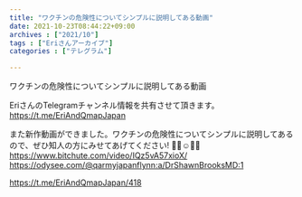 ```yaml
---
title: "ワクチンの危険性についてシンプルに説明してある動画"
date: 2021-10-23T08:44:22+09:00
archives : ["2021/10"]
tags : ["Eriさんアーカイブ"]
categories : ["テレグラム"]

---
```


ワクチンの危険性についてシンプルに説明してある動画

EriさんのTelegramチャンネル情報を共有させて頂きます。
https://t.me/EriAndQmapJapan

また新作動画ができました。ワクチンの危険性についてシンプルに説明してあるので、ぜひ知人の方にみせてあげてください! 🙏🏻☺️🐸🍿 https://www.bitchute.com/video/IQz5vA57xioX/   https://odysee.com/@qarmyjapanflynn:a/DrShawnBrooksMD:1

https://t.me/EriAndQmapJapan/418
